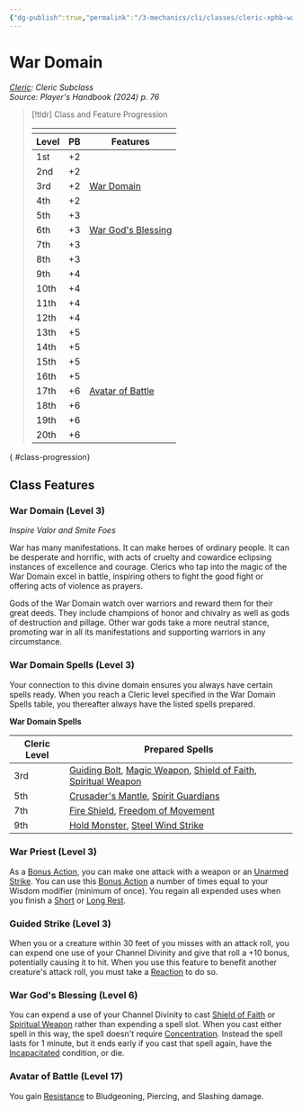 ```yaml
---
{"dg-publish":true,"permalink":"/3-mechanics/cli/classes/cleric-xphb-war-domain-xphb/","tags":["ttrpg-cli/compendium/src/5e/xphb","ttrpg-cli/domain/war","ttrpg-cli/subclass/cleric/war"],"noteIcon":""}
---
```


# War Domain
*[Cleric](./cleric-xphb.md): Cleric Subclass*  
*Source: Player's Handbook (2024) p. 76*  

> [!tldr] Class and Feature Progression
> 
> <table class="class-progression">
> <thead>
> <tr><th colspan='3'></th></tr>
> <tr class="class-progression"><th class"level">Level</th><th class"pb">PB</th><th class"feature">Features</th></tr>
> </thead><tbody>
> <tr class="class-progression"><td class"level">1st</td><td class"pb">+2</td><td class"feature"></td></tr>
> <tr class="class-progression"><td class"level">2nd</td><td class"pb">+2</td><td class"feature"></td></tr>
> <tr class="class-progression"><td class"level">3rd</td><td class"pb">+2</td><td class"feature"><a href='#War Domain (Level 3)' class='internal-link'>War Domain</a></td></tr>
> <tr class="class-progression"><td class"level">4th</td><td class"pb">+2</td><td class"feature"></td></tr>
> <tr class="class-progression"><td class"level">5th</td><td class"pb">+3</td><td class"feature"></td></tr>
> <tr class="class-progression"><td class"level">6th</td><td class"pb">+3</td><td class"feature"><a href='#War God's Blessing (Level 6)' class='internal-link'>War God's Blessing</a></td></tr>
> <tr class="class-progression"><td class"level">7th</td><td class"pb">+3</td><td class"feature"></td></tr>
> <tr class="class-progression"><td class"level">8th</td><td class"pb">+3</td><td class"feature"></td></tr>
> <tr class="class-progression"><td class"level">9th</td><td class"pb">+4</td><td class"feature"></td></tr>
> <tr class="class-progression"><td class"level">10th</td><td class"pb">+4</td><td class"feature"></td></tr>
> <tr class="class-progression"><td class"level">11th</td><td class"pb">+4</td><td class"feature"></td></tr>
> <tr class="class-progression"><td class"level">12th</td><td class"pb">+4</td><td class"feature"></td></tr>
> <tr class="class-progression"><td class"level">13th</td><td class"pb">+5</td><td class"feature"></td></tr>
> <tr class="class-progression"><td class"level">14th</td><td class"pb">+5</td><td class"feature"></td></tr>
> <tr class="class-progression"><td class"level">15th</td><td class"pb">+5</td><td class"feature"></td></tr>
> <tr class="class-progression"><td class"level">16th</td><td class"pb">+5</td><td class"feature"></td></tr>
> <tr class="class-progression"><td class"level">17th</td><td class"pb">+6</td><td class"feature"><a href='#Avatar of Battle (Level 17)' class='internal-link'>Avatar of Battle</a></td></tr>
> <tr class="class-progression"><td class"level">18th</td><td class"pb">+6</td><td class"feature"></td></tr>
> <tr class="class-progression"><td class"level">19th</td><td class"pb">+6</td><td class"feature"></td></tr>
> <tr class="class-progression"><td class"level">20th</td><td class"pb">+6</td><td class"feature"></td></tr>
> </tbody></table>
{ #class-progression}




## Class Features

### War Domain (Level 3)

*Inspire Valor and Smite Foes*

War has many manifestations. It can make heroes of ordinary people. It can be desperate and horrific, with acts of cruelty and cowardice eclipsing instances of excellence and courage. Clerics who tap into the magic of the War Domain excel in battle, inspiring others to fight the good fight or offering acts of violence as prayers.

Gods of the War Domain watch over warriors and reward them for their great deeds. They include champions of honor and chivalry as well as gods of destruction and pillage. Other war gods take a more neutral stance, promoting war in all its manifestations and supporting warriors in any circumstance.

### War Domain Spells (Level 3)

Your connection to this divine domain ensures you always have certain spells ready. When you reach a Cleric level specified in the War Domain Spells table, you thereafter always have the listed spells prepared.

**War Domain Spells**

| Cleric Level | Prepared Spells |
|--------------|-----------------|
| 3rd | [Guiding Bolt](3-Mechanics/CLI/spells/guiding-bolt-xphb.md), [Magic Weapon](3-Mechanics/CLI/spells/magic-weapon-xphb.md), [Shield of Faith](3-Mechanics/CLI/spells/shield-of-faith-xphb.md), [Spiritual Weapon](3-Mechanics/CLI/spells/spiritual-weapon-xphb.md) |
| 5th | [Crusader's Mantle](3-Mechanics/CLI/spells/crusaders-mantle-xphb.md), [Spirit Guardians](3-Mechanics/CLI/spells/spirit-guardians-xphb.md) |
| 7th | [Fire Shield](3-Mechanics/CLI/spells/fire-shield-xphb.md), [Freedom of Movement](3-Mechanics/CLI/spells/freedom-of-movement-xphb.md) |
| 9th | [Hold Monster](3-Mechanics/CLI/spells/hold-monster-xphb.md), [Steel Wind Strike](3-Mechanics/CLI/spells/steel-wind-strike-xphb.md) |{ #war-domain-spells}


### War Priest (Level 3)

As a [Bonus Action](3-Mechanics/CLI/rules/variant-rules/bonus-action-xphb.md), you can make one attack with a weapon or an [Unarmed Strike](3-Mechanics/CLI/rules/variant-rules/unarmed-strike-xphb.md). You can use this [Bonus Action](3-Mechanics/CLI/rules/variant-rules/bonus-action-xphb.md) a number of times equal to your Wisdom modifier (minimum of once). You regain all expended uses when you finish a [Short](3-Mechanics/CLI/rules/variant-rules/short-rest-xphb.md) or [Long Rest](3-Mechanics/CLI/rules/variant-rules/long-rest-xphb.md).

### Guided Strike (Level 3)

When you or a creature within 30 feet of you misses with an attack roll, you can expend one use of your Channel Divinity and give that roll a +10 bonus, potentially causing it to hit. When you use this feature to benefit another creature's attack roll, you must take a [Reaction](3-Mechanics/CLI/rules/variant-rules/reaction-xphb.md) to do so.

### War God's Blessing (Level 6)

You can expend a use of your Channel Divinity to cast [Shield of Faith](3-Mechanics/CLI/spells/shield-of-faith-xphb.md) or [Spiritual Weapon](3-Mechanics/CLI/spells/spiritual-weapon-xphb.md) rather than expending a spell slot. When you cast either spell in this way, the spell doesn't require [Concentration](3-Mechanics/CLI/rules/conditions.md#Concentration). Instead the spell lasts for 1 minute, but it ends early if you cast that spell again, have the [Incapacitated](3-Mechanics/CLI/rules/conditions.md#Incapacitated) condition, or die.

### Avatar of Battle (Level 17)

You gain [Resistance](3-Mechanics/CLI/rules/variant-rules/resistance-xphb.md) to Bludgeoning, Piercing, and Slashing damage.